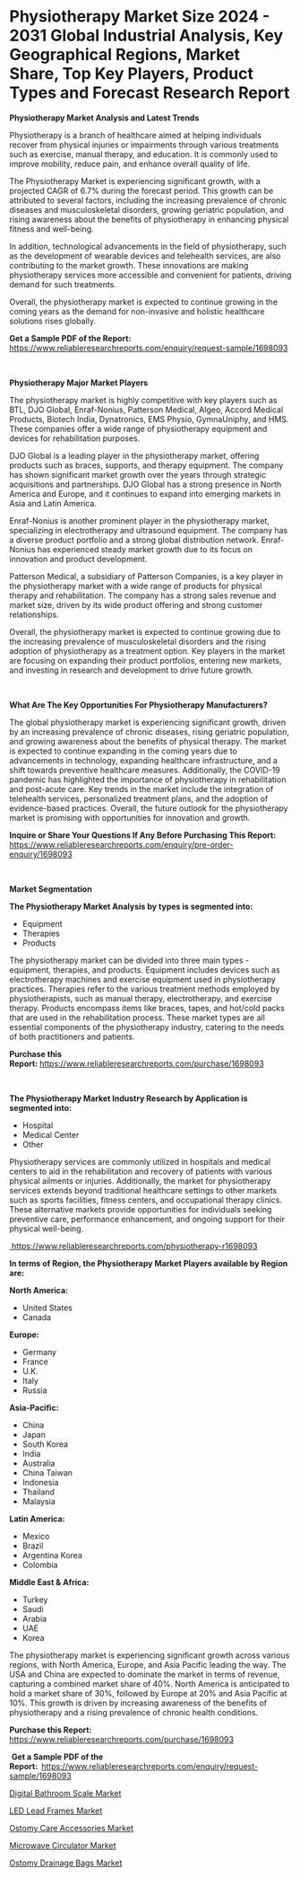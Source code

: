 <p><h1>Physiotherapy Market Size 2024 - 2031 Global Industrial Analysis, Key Geographical Regions, Market Share, Top Key Players, Product Types and Forecast Research Report</h1></p><p><strong>Physiotherapy Market Analysis and Latest Trends</strong></p>
<p><p>Physiotherapy is a branch of healthcare aimed at helping individuals recover from physical injuries or impairments through various treatments such as exercise, manual therapy, and education. It is commonly used to improve mobility, reduce pain, and enhance overall quality of life.</p><p>The Physiotherapy Market is experiencing significant growth, with a projected CAGR of 6.7% during the forecast period. This growth can be attributed to several factors, including the increasing prevalence of chronic diseases and musculoskeletal disorders, growing geriatric population, and rising awareness about the benefits of physiotherapy in enhancing physical fitness and well-being.</p><p>In addition, technological advancements in the field of physiotherapy, such as the development of wearable devices and telehealth services, are also contributing to the market growth. These innovations are making physiotherapy services more accessible and convenient for patients, driving demand for such treatments.</p><p>Overall, the physiotherapy market is expected to continue growing in the coming years as the demand for non-invasive and holistic healthcare solutions rises globally.</p></p>
<p><strong>Get a Sample PDF of the Report:&nbsp;</strong> <a href="https://www.reliableresearchreports.com/enquiry/request-sample/1698093">https://www.reliableresearchreports.com/enquiry/request-sample/1698093</a></p>
<p>&nbsp;</p>
<p><strong>Physiotherapy Major Market Players</strong></p>
<p><p>The physiotherapy market is highly competitive with key players such as BTL, DJO Global, Enraf-Nonius, Patterson Medical, Algeo, Accord Medical Products, Biotech India, Dynatronics, EMS Physio, GymnaUniphy, and HMS. These companies offer a wide range of physiotherapy equipment and devices for rehabilitation purposes.</p><p>DJO Global is a leading player in the physiotherapy market, offering products such as braces, supports, and therapy equipment. The company has shown significant market growth over the years through strategic acquisitions and partnerships. DJO Global has a strong presence in North America and Europe, and it continues to expand into emerging markets in Asia and Latin America.</p><p>Enraf-Nonius is another prominent player in the physiotherapy market, specializing in electrotherapy and ultrasound equipment. The company has a diverse product portfolio and a strong global distribution network. Enraf-Nonius has experienced steady market growth due to its focus on innovation and product development.</p><p>Patterson Medical, a subsidiary of Patterson Companies, is a key player in the physiotherapy market with a wide range of products for physical therapy and rehabilitation. The company has a strong sales revenue and market size, driven by its wide product offering and strong customer relationships.</p><p>Overall, the physiotherapy market is expected to continue growing due to the increasing prevalence of musculoskeletal disorders and the rising adoption of physiotherapy as a treatment option. Key players in the market are focusing on expanding their product portfolios, entering new markets, and investing in research and development to drive future growth.</p></p>
<p>&nbsp;</p>
<p><strong>What Are The Key Opportunities For Physiotherapy Manufacturers?</strong></p>
<p><p>The global physiotherapy market is experiencing significant growth, driven by an increasing prevalence of chronic diseases, rising geriatric population, and growing awareness about the benefits of physical therapy. The market is expected to continue expanding in the coming years due to advancements in technology, expanding healthcare infrastructure, and a shift towards preventive healthcare measures. Additionally, the COVID-19 pandemic has highlighted the importance of physiotherapy in rehabilitation and post-acute care. Key trends in the market include the integration of telehealth services, personalized treatment plans, and the adoption of evidence-based practices. Overall, the future outlook for the physiotherapy market is promising with opportunities for innovation and growth.</p></p>
<p><strong>Inquire or Share Your Questions If Any Before Purchasing This Report:</strong> <a href="https://www.reliableresearchreports.com/enquiry/pre-order-enquiry/1698093">https://www.reliableresearchreports.com/enquiry/pre-order-enquiry/1698093</a></p>
<p>&nbsp;</p>
<p><strong>Market Segmentation</strong></p>
<p><strong>The Physiotherapy Market Analysis by types is segmented into:</strong></p>
<p><ul><li>Equipment</li><li>Therapies</li><li>Products</li></ul></p>
<p><p>The physiotherapy market can be divided into three main types - equipment, therapies, and products. Equipment includes devices such as electrotherapy machines and exercise equipment used in physiotherapy practices. Therapies refer to the various treatment methods employed by physiotherapists, such as manual therapy, electrotherapy, and exercise therapy. Products encompass items like braces, tapes, and hot/cold packs that are used in the rehabilitation process. These market types are all essential components of the physiotherapy industry, catering to the needs of both practitioners and patients.</p></p>
<p><strong>Purchase this Report:&nbsp;</strong><a href="https://www.reliableresearchreports.com/purchase/1698093">https://www.reliableresearchreports.com/purchase/1698093</a></p>
<p>&nbsp;</p>
<p><strong>The Physiotherapy Market Industry Research by Application is segmented into:</strong></p>
<p><ul><li>Hospital</li><li>Medical Center</li><li>Other</li></ul></p>
<p><p>Physiotherapy services are commonly utilized in hospitals and medical centers to aid in the rehabilitation and recovery of patients with various physical ailments or injuries. Additionally, the market for physiotherapy services extends beyond traditional healthcare settings to other markets such as sports facilities, fitness centers, and occupational therapy clinics. These alternative markets provide opportunities for individuals seeking preventive care, performance enhancement, and ongoing support for their physical well-being.</p></p>
<p><a href="https://www.reliableresearchreports.com/physiotherapy-r1698093">&nbsp;https://www.reliableresearchreports.com/physiotherapy-r1698093</a></p>
<p><strong>In terms of Region, the Physiotherapy Market Players available by Region are:</strong></p>
<p>
    <p> <strong> North America: </strong>
        <ul>
            <li>United States</li>
            <li>Canada</li>
        </ul>
        </p> 
    <p> <strong> Europe: </strong>
        <ul>
            <li>Germany</li>
            <li>France</li>
            <li>U.K.</li>
            <li>Italy</li>
            <li>Russia</li>
        </ul>
        </p> 
    <p> <strong> Asia-Pacific: </strong>
        <ul>
            <li>China</li>
            <li>Japan</li>
            <li>South Korea</li>
            <li>India</li>
            <li>Australia</li>
            <li>China Taiwan</li>
            <li>Indonesia</li>
            <li>Thailand</li>
            <li>Malaysia</li>
        </ul>
        </p> 
    <p> <strong> Latin America: </strong>
        <ul>
            <li>Mexico</li>
            <li>Brazil</li>
            <li>Argentina Korea</li>
            <li>Colombia</li>
        </ul>
        </p> 
    <p> <strong> Middle East & Africa: </strong>
        <ul>
            <li>Turkey</li>
            <li>Saudi</li>
            <li>Arabia</li>
            <li>UAE</li>
            <li>Korea</li>
        </ul>
    </p>
    </p>
<p><p>The physiotherapy market is experiencing significant growth across various regions, with North America, Europe, and Asia Pacific leading the way. The USA and China are expected to dominate the market in terms of revenue, capturing a combined market share of 40%. North America is anticipated to hold a market share of 30%, followed by Europe at 20% and Asia Pacific at 10%. This growth is driven by increasing awareness of the benefits of physiotherapy and a rising prevalence of chronic health conditions.</p></p>
<p><strong>Purchase this Report: </strong><a href="https://www.reliableresearchreports.com/purchase/1698093">https://www.reliableresearchreports.com/purchase/1698093</a></p>
<p>&nbsp;<strong>Get a Sample PDF of the Report:&nbsp;&nbsp;</strong><a href="https://www.reliableresearchreports.com/enquiry/request-sample/1698093">https://www.reliableresearchreports.com/enquiry/request-sample/1698093</a></p>
<p><strong></strong></p>
<p><p><a href="https://medium.com/@broderickleannon/insights-into-the-digital-bathroom-scale-market-size-which-is-expanding-with-a-7-1-9ebbb9e7b0f3">Digital Bathroom Scale Market</a></p><p><a href="https://medium.com/@samirmayert67/led-lead-frames-industry-analysis-report-its-market-size-growing-with-a-cagr-of-8-3-6b1173d132bf">LED Lead Frames Market</a></p><p><a href="https://github.com/evanArnold06/Market-Research-Report-List-1/blob/main/ostomy-care-accessories-market.md">Ostomy Care Accessories Market</a></p><p><a href="https://medium.com/@paullawrence644/insights-into-microwave-circulator-market-share-and-competitive-landscape-for-period-from-2024-to-30ee5fab2759">Microwave Circulator Market</a></p><p><a href="https://github.com/mabutironaldo/Market-Research-Report-List-5/blob/main/ostomy-drainage-bags-market.md">Ostomy Drainage Bags Market</a></p></p>